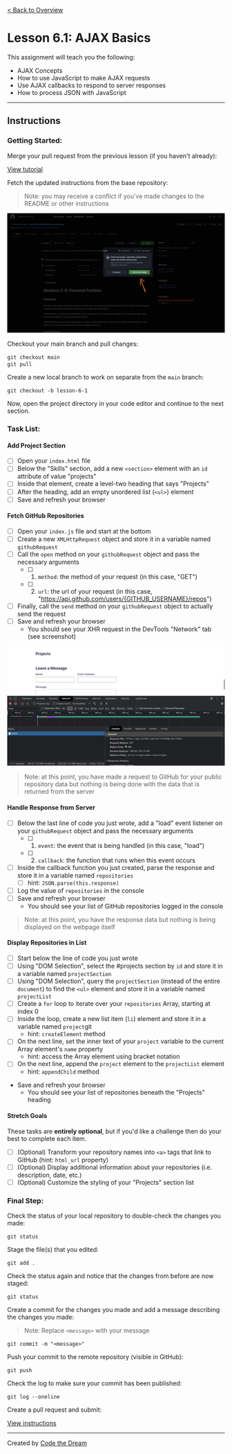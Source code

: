 [< Back to Overview](../../README.md)

# Lesson 6.1: AJAX Basics

This assignment will teach you the following:

- AJAX Concepts
- How to use JavaScript to make AJAX requests
- Use AJAX callbacks to respond to server responses
- How to process JSON with JavaScript

---

## Instructions

### Getting Started:

Merge your pull request from the previous lesson (if you haven't already):

[View tutorial](../common/how-to-merge.md)

Fetch the updated instructions from the base repository:

> Note: you may receive a conflict if you've made changes to the README or other instructions

![Fetch Upstream: Step 1](../assets/fetch-upstream/step-1.jpg)

Checkout your main branch and pull changes:

    git checkout main
    git pull

Create a new local branch to work on separate from the `main` branch:

    git checkout -b lesson-6-1

Now, open the project directory in your code editor and continue to the next section.

### Task List:

#### Add Project Section

- [ ] Open your `index.html` file
- [ ] Below the "Skills" section, add a new `<section>` element with an `id` attribute of value "projects"
- [ ] Inside that element, create a level-two heading that says "Projects"
- [ ] After the heading, add an empty unordered list (`<ul>`) element
- [ ] Save and refresh your browser

#### Fetch GitHub Repositories

- [ ] Open your `index.js` file and start at the bottom
- [ ] Create a new `XMLHttpRequest` object and store it in a variable named `githubRequest`
- [ ] Call the `open` method on your `githubRequest` object and pass the necessary arguments
  - [ ] 1. `method`: the method of your request (in this case, "GET")
  - [ ] 2. `url`: the url of your request (in this case, "https://api.github.com/users/{GITHUB_USERNAME}/repos")
- [ ] Finally, call the `send` method on your `githubRequest` object to actually send the request
- [ ] Save and refresh your browser
  - You should see your XHR request in the DevTools "Network" tab (see screenshot)

<img src="..assets/section-6/../../../assets/section-6/lesson-6-1-xhr.png" alt="XHR Request in Network Tab" width="700" />

> Note: at this point, you have made a request to GitHub for your public repository data but nothing is being done with the data that is returned from the server

#### Handle Response from Server

- [ ] Below the last line of code you just wrote, add a "load" event listener on your `githubRequest` object and pass the necessary arguments
  - [ ] 1. `event`: the event that is being handled (in this case, "load")
  - [ ] 2. `callback`: the function that runs when this event occurs
- [ ] Inside the callback function you just created, parse the response and store it in a variable named `repositories`
  - [ ] hint: `JSON.parse(this.response)`
- [ ] Log the value of `repositories` in the console
- [ ] Save and refresh your browser
  - You should see your list of GitHub repositories logged in the console

> Note: at this point, you have the response data but nothing is being displayed on the webpage itself

#### Display Repositories in List

- [ ] Start below the line of code you just wrote
- [ ] Using "DOM Selection", select the #projects section by `id` and store it in a variable named `projectSection`
- [ ] Using "DOM Selection", query the `projectSection` (instead of the entire `document`) to find the `<ul>` element and store it in a variable named `projectList`
- [ ] Create a `for` loop to iterate over your `repositories` Array, starting at index 0
- [ ] Inside the loop, create a new list item (`li`) element and store it in a variable named `project`git 
  - hint: `createElement` method
- [ ] On the next line, set the inner text of your `project` variable to the current Array element's `name` property
  - hint: access the Array element using bracket notation
- [ ] On the next line, append the `project` element to the `projectList` element
  - hint: `appendChild` method
- Save and refresh your browser
  - You should see your list of repositories beneath the "Projects" heading

#### Stretch Goals

These tasks are **entirely optional**, but if you'd like a challenge then do your best to complete each item.

- [ ] (Optional) Transform your repository names into `<a>` tags that link to GitHub (hint: `html_url` property)
- [ ] (Optional) Display additional information about your repositories (i.e. description, date, etc.)
- [ ] (Optional) Customize the styling of your "Projects" section list

### Final Step:

Check the status of your local repository to double-check the changes you made:

    git status

Stage the file(s) that you edited:

    git add .

Check the status again and notice that the changes from before are now staged:

    git status

Create a commit for the changes you made and add a message describing the changes you made:

> Note: Replace `<message>` with your message

    git commit -m "<message>"

Push your commit to the remote repository (visible in GitHub):

    git push

Check the log to make sure your commit has been published:

    git log --oneline

Create a pull request and submit:

[View instructions](../common/how-to-pull-request.md)

---

Created by [Code the Dream](https://www.codethedream.org)
